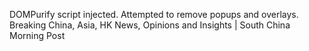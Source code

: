 DOMPurify script injected.
Attempted to remove popups and overlays.
Breaking China, Asia, HK News, Opinions and Insights | South China Morning Post
